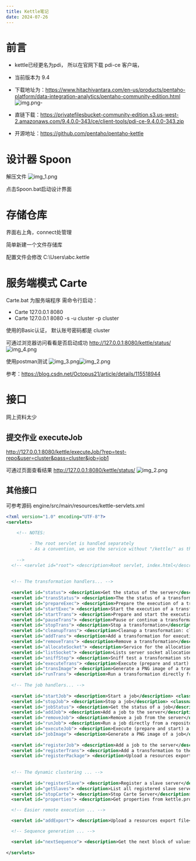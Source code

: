 ```yaml
---
title: Kettle笔记
date: 2024-07-26
---
```



# 前言
- kettle已经更名为pdi， 所以在官网下载 pdi-ce 客户端，
- 当前版本为 9.4
- 下载地址为：https://www.hitachivantara.com/en-us/products/pentaho-platform/data-integration-analytics/pentaho-community-edition.html
![img.png](img.png)-
- 直链下载：https://privatefilesbucket-community-edition.s3.us-west-2.amazonaws.com/9.4.0.0-343/ce/client-tools/pdi-ce-9.4.0.0-343.zip

- 开源地址：https://github.com/pentaho/pentaho-kettle

# 设计器 Spoon

解压文件
![img_1.png](img_1.png)

点击Spoon.bat启动设计界面

# 存储仓库
界面右上角，connect处管理

简单新建一个文件存储库

配置文件会修改 C:\Users\abc\.kettle

# 服务端模式 Carte
Carte.bat 为服务端程序
需命令行启动： 
- Carte 127.0.0.1 8080 
- Carte 127.0.0.1 8080 -s -u cluster -p cluster

使用的Basic认证， 默认账号密码都是 cluster

可通过浏览器访问看看是否启动成功
http://127.0.0.1:8080/kettle/status/
![img_4.png](img_4.png)


使用postman测试
![img_3.png](img_3.png)![img_2.png](img_2.png)


参考：https://blog.csdn.net/Octopus21/article/details/115518944


# 接口
网上资料太少

## 提交作业 executeJob


http://127.0.0.1:8080/kettle/executeJob/?rep=test-repo&user=cluster&pass=cluster&job=job1

可通过页面查看结果 http://127.0.0.1:8080/kettle/status/
![img_2.png](img_2.png)


## 其他接口
可参考源码 engine/src/main/resources/kettle-servlets.xml

```xml
<?xml version="1.0" encoding="UTF-8"?>
<servlets>

    <!-- NOTES:
    
         - The root servlet is handled separately
         - As a convention, we use the service without "/kettle/" as the id of the plugin
    
    --> 
  <!-- <servlet id="root"> <description>Root servlet, index.html</description> <classname>org.pentaho.di.www.GetRootServlet</classname> </servlet>  -->
  
  
  <!-- The transformation handlers... -->
  
  <servlet id="status"> <description>Get the status of the server</description> <classname>org.pentaho.di.www.GetStatusServlet</classname> </servlet>
  <servlet id="transStatus"> <description>The the status of a transformation</description> <classname>org.pentaho.di.www.GetTransStatusServlet</classname> </servlet>
  <servlet id="prepareExec"> <description>Prepare the execution of a transformation</description> <classname>org.pentaho.di.www.PrepareExecutionTransServlet</classname> </servlet>
  <servlet id="startExec"> <description>Start the execution of a transformation</description> <classname>org.pentaho.di.www.StartExecutionTransServlet</classname> </servlet>
  <servlet id="startTrans"> <description>Prepare and start the execution of a transformation</description> <classname>org.pentaho.di.www.StartTransServlet</classname> </servlet>
  <servlet id="pauseTrans"> <description>Pause or continue a transformation</description> <classname>org.pentaho.di.www.PauseTransServlet</classname> </servlet>
  <servlet id="stopTrans"> <description>Stop a transformation</description> <classname>org.pentaho.di.www.StopTransServlet</classname> </servlet>
  <servlet id="cleanupTrans"> <description>Cleanup a transformation: close remote sockets, ...</description> <classname>org.pentaho.di.www.CleanupTransServlet</classname> </servlet>
  <servlet id="addTrans"> <description>Add a transformation for execution</description> <classname>org.pentaho.di.www.AddTransServlet</classname> </servlet>
  <servlet id="removeTrans"> <description>Remove a transformation</description> <classname>org.pentaho.di.www.RemoveTransServlet</classname> </servlet>
  <servlet id="allocateSocket"> <description>Service for the allocation of server sockets</description> <classname>org.pentaho.di.www.AllocateServerSocketServlet</classname> </servlet>
  <servlet id="listSocket"> <description>Lists server socket allocation information</description> <classname>org.pentaho.di.www.ListServerSocketServlet</classname> </servlet>
  <servlet id="sniffStep"> <description>Sniff test a transformation step</description> <classname>org.pentaho.di.www.SniffStepServlet</classname> </servlet>
  <servlet id="executeTrans"> <description>Execute (prepare and start) a specific transformation and pass output to the servlet</description> <classname>org.pentaho.di.www.ExecuteTransServlet</classname> </servlet>
  <servlet id="transImage"> <description>Generate a PNG image of a transformation</description> <classname>org.pentaho.di.www.GetTransImageServlet</classname> </servlet>
  <servlet id="runTrans"> <description>Run a transformation directly from a repository</description> <classname>org.pentaho.di.www.RunTransServlet</classname> </servlet>
  
  <!-- The job handlers... -->
  
  <servlet id="startJob"> <description>Start a job</description> <classname>org.pentaho.di.www.StartJobServlet</classname> </servlet>
  <servlet id="stopJob"> <description>Stop a job</description> <classname>org.pentaho.di.www.StopJobServlet</classname> </servlet>
  <servlet id="jobStatus"> <description>Get the status of a job</description> <classname>org.pentaho.di.www.GetJobStatusServlet</classname> </servlet>
  <servlet id="addJob"> <description>Add a job to the server</description> <classname>org.pentaho.di.www.AddJobServlet</classname> </servlet>
  <servlet id="removeJob"> <description>Remove a job from the server</description> <classname>org.pentaho.di.www.RemoveJobServlet</classname> </servlet>
  <servlet id="runJob"> <description>Run a job directly from a repository</description> <classname>org.pentaho.di.www.RunJobServlet</classname> </servlet>
  <servlet id="executeJob"> <description>Execute (prepare and start) a specific job</description> <classname>org.pentaho.di.www.ExecuteJobServlet</classname> </servlet>
  <servlet id="jobImage"> <description>Generate a PNG image of a job</description> <classname>org.pentaho.di.www.GetJobImageServlet</classname> </servlet>
  
  <servlet id="registerJob"> <description>Add a job to the server</description> <classname>org.pentaho.di.www.RegisterJobServlet</classname> </servlet>
  <servlet id="registerTrans"> <description>Add a transformation to the server</description> <classname>org.pentaho.di.www.RegisterTransServlet</classname> </servlet>
  <servlet id="registerPackage"> <description>Upload a resources export file</description> <classname>org.pentaho.di.www.RegisterPackageServlet</classname> </servlet>
  
  
  <!-- The dynamic clustering ... -->
  
  <servlet id="registerSlave"> <description>Register a slave server</description> <classname>org.pentaho.di.www.RegisterSlaveServlet</classname> </servlet>
  <servlet id="getSlaves"> <description>List all registered slave servers</description> <classname>org.pentaho.di.www.GetSlavesServlet</classname> </servlet>
  <servlet id="stopCarte"> <description>Stop Carte Server</description> <classname>org.pentaho.di.www.StopCarteServlet</classname> </servlet>
  <servlet id="properties"> <description>Get properties from kettle.properties</description> <classname>org.pentaho.di.www.GetPropertiesServlet</classname> </servlet>

  <!-- Easier remote execution ... -->

  <servlet id="addExport"> <description>Upload a resources export file</description> <classname>org.pentaho.di.www.AddExportServlet</classname> </servlet>

  <!-- Sequence generation ... -->

  <servlet id="nextSequence"> <description>Get the next block of values for a sequence</description> <classname>org.pentaho.di.www.NextSequenceValueServlet</classname> </servlet>
  
</servlets>



```

